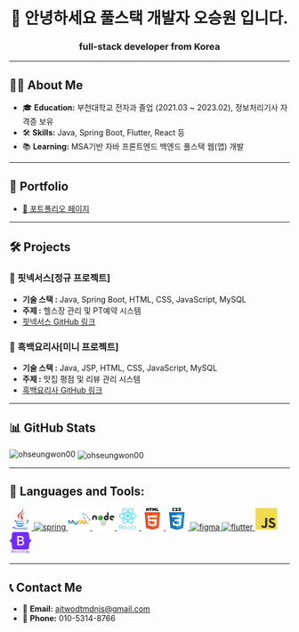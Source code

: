 <h1 align="center"> 👋 안녕하세요 풀스택 개발자 오승원 입니다.</h1>
<h3 align="center">full-stack developer from Korea</h3>

---

## 👨‍💻 **About Me**  
- 🎓 **Education:** 부천대학교 전자과 졸업 (2021.03 ~ 2023.02), 정보처리기사 자격증 보유
- 🛠️ **Skills:** Java, Spring Boot, Flutter, React 등  
- 📚 **Learning:** MSA기반 자바 프론트엔드 백엔드 풀스택 웹(앱) 개발


---

## 📂 **Portfolio**  
- [📝 포트폴리오 페이지](https://chestnut-blinker-ca6.notion.site/167902bdb12f80828036d3d0221a6414?pvs=4)  

---

## 🛠️ **Projects**  

### 📌 **핏넥서스[정규 프로젝트]**  
- **기술 스택 :** Java, Spring Boot, HTML, CSS, JavaScript, MySQL  
- **주제 :** 헬스장 관리 및 PT예약 시스템  
- [핏넥서스 GitHub 링크](https://github.com/OhSeungWon00/MSA9_GYM.git)


### 📌 **흑백요리사[미니 프로젝트]**  
- **기술 스택 :** Java, JSP, HTML, CSS, JavaScript, MySQL
- **주제 :** 맛집 평점 및 리뷰 관리 시스템  
- [흑백요리사 GitHub 링크](https://github.com/OhSeungWon00/MSA9_Food.git)


---
## 📊 **GitHub Stats**  

<p><img align="left" src="https://github-readme-stats.vercel.app/api/top-langs?username=ohseungwon00&show_icons=true&locale=en&layout=compact" alt="ohseungwon00" /></p>
<p>&nbsp;<img align="center" src="https://github-readme-stats.vercel.app/api?username=ohseungwon00&show_icons=true&locale=en" alt="ohseungwon00" /></p>

---


## 🚀 **Languages and Tools:**  
<p align="left"> 
   <a href="https://www.java.com" target="_blank" rel="noreferrer"> <img src="https://raw.githubusercontent.com/devicons/devicon/master/icons/java/java-original.svg" alt="java" width="40" height="40"/> </a> 
   <a href="https://spring.io/" target="_blank" rel="noreferrer"> <img src="https://www.vectorlogo.zone/logos/springio/springio-icon.svg" alt="spring" width="40" height="40"/> </a> 
   <a href="https://www.mysql.com/" target="_blank" rel="noreferrer"> <img src="https://raw.githubusercontent.com/devicons/devicon/master/icons/mysql/mysql-original-wordmark.svg" alt="mysql" width="40" height="40"/> </a> 
   <a href="https://nodejs.org" target="_blank" rel="noreferrer"> <img src="https://raw.githubusercontent.com/devicons/devicon/master/icons/nodejs/nodejs-original-wordmark.svg" alt="nodejs" width="40" height="40"/> </a> 
  <a href="https://reactjs.org/" target="_blank" rel="noreferrer"> <img src="https://raw.githubusercontent.com/devicons/devicon/master/icons/react/react-original-wordmark.svg" alt="react" width="40" height="40"/> </a> 
  <a href="https://www.w3.org/html/" target="_blank" rel="noreferrer"> <img src="https://raw.githubusercontent.com/devicons/devicon/master/icons/html5/html5-original-wordmark.svg" alt="html5" width="40" height="40"/> </a> 
  <a href="https://www.w3schools.com/css/" target="_blank" rel="noreferrer"> <img src="https://raw.githubusercontent.com/devicons/devicon/master/icons/css3/css3-original-wordmark.svg" alt="css3" width="40" height="40"/> </a> 
  <a href="https://www.figma.com/" target="_blank" rel="noreferrer"> <img src="https://www.vectorlogo.zone/logos/figma/figma-icon.svg" alt="figma" width="40" height="40"/> </a> 
  <a href="https://flutter.dev" target="_blank" rel="noreferrer"> <img src="https://www.vectorlogo.zone/logos/flutterio/flutterio-icon.svg" alt="flutter" width="40" height="40"/> </a> 
  <a href="https://developer.mozilla.org/en-US/docs/Web/JavaScript" target="_blank" rel="noreferrer"> <img src="https://raw.githubusercontent.com/devicons/devicon/master/icons/javascript/javascript-original.svg" alt="javascript" width="40" height="40"/> </a> 
  <a href="https://getbootstrap.com" target="_blank" rel="noreferrer"> <img src="https://raw.githubusercontent.com/devicons/devicon/master/icons/bootstrap/bootstrap-plain-wordmark.svg" alt="bootstrap" width="40" height="40"/> </a> 
 
</p>

---




## 📞 **Contact Me**  

- 📧 **Email:** [ajtwodtmdnjs@gmail.com](mailto:ajtwodtmdnjs@gmail.com)  
- 📱 **Phone:** 010-5314-8766  




